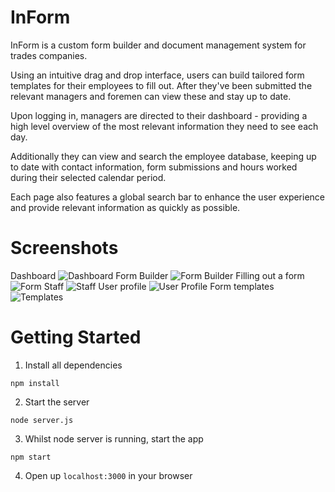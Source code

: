 # InForm
InForm is a custom form builder and document management system for trades companies.

Using an intuitive drag and drop interface, users can build tailored form templates for their employees to fill out. After they've been submitted the relevant managers and foremen can view these and stay up to date.

Upon logging in, managers are directed to their dashboard - providing a high level overview of the most relevant information they need to see each day.

Additionally they can view and search the employee database, keeping up to date with contact information, form submissions and hours worked during their selected calendar period.

Each page also features a global search bar to enhance the user experience and provide relevant information as quickly as possible.

# Screenshots
Dashboard
![Dashboard](https://github.com/jothamyelle/InForm/blob/readme/docs/dashboard-cropped.png?raw=true)
Form Builder
![Form Builder](https://github.com/jothamyelle/InForm/blob/readme/docs/form-builder-info.png?raw=true)
Filling out a form
![Form](https://github.com/jothamyelle/InForm/blob/readme/docs/form.png?raw=true)
Staff
![Staff](https://github.com/jothamyelle/InForm/blob/readme/docs/staff.png?raw=true)
User profile
![User Profile](https://github.com/jothamyelle/InForm/blob/readme/docs/individual-employee.png?raw=true)
Form templates
![Templates](https://github.com/jothamyelle/InForm/blob/readme/docs/form-templates.png?raw=true)

# Getting Started
1. Install all dependencies
  ``` 
  npm install 
  ```
2. Start the server
```
node server.js
```
3. Whilst node server is running, start the app
```
npm start
```
4. Open up `localhost:3000` in your browser


